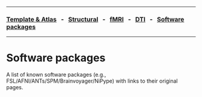 
---

### [Template & Atlas](templates_and_atlases.md) &nbsp;  - &nbsp;  [Structural](pipeline_structural.md) &nbsp;  - &nbsp;  [fMRI](pipeline_fmri.md) &nbsp;  - &nbsp;  [DTI](pipeline_dti.md) &nbsp;  - &nbsp;  [Software packages](software_packages.md)   

---    

# Software packages

A list of known software packages (e.g., FSL/AFNI/ANTs/SPM/Brainvoyager/NiPype) with links to their original pages.
